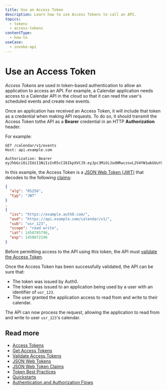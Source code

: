 ```yaml
---
title: Use an Access Token
description: Learn how to use Access Tokens to call an API.
topics:
  - tokens
  - access-tokens
contentType:
  - how-to
useCase:
  - invoke-api
---
```


# Use an Access Token

<dfn data-key="access-token">Access Tokens</dfn> are used in token-based authentication to allow an application to access an API. For example, a Calendar application needs access to a Calendar API in the cloud so that it can read the user's scheduled events and create new events.

Once an application has received an Access Token, it will include that token as a credential when making API requests. To do so, it should transmit the Access Token tothe API as a **Bearer** credential in an HTTP **Authorization** header.

For example:

```text
GET /calendar/v1/events
Host​: api.example.com

Authorization: Bearer eyJhbGciOiJIUzI1NiIsInR5cCI6IkpXVCJ9.eyJpc3MiOiJodHRwczovL2V4YW1wbGUuYXV0aDAuY29tLyIsImF1ZCI6Imh0dHBzOi8vYXBpLmV4YW1wbGUuY29tL2NhbGFuZGFyL3YxLyIsInN1YiI6InVzcl8xMjMiLCJpYXQiOjE0NTg3ODU3OTYsImV4cCI6MTQ1ODg3MjE5Nn0.CA7eaHjIHz5NxeIJoFK9krqaeZrPLwmMmgI_XiQiIkQ
```

In this example, the Access Token is a [JSON Web Token (JWT)](/tokens/concepts/jwts) that decodes to the following [claims](/tokens/concepts/jwt-claims):

```json
{
  "alg": "RS256",
  "typ": "JWT"
}
.
{
  "iss": "https://example.auth0.com/",
  "aud": "https://api.example.com/calendar/v1/",
  "sub": "usr_123",
  "scope": "read write",
  "iat": 1458785796,
  "exp": 1458872196
}
```

Before permitting access to the API using this token, the API must [validate the Access Token](/tokens/guides/access-token/validate-access-token).

Once the Access Token has been successfully validated, the API can be sure that:

* The token was issued by Auth0.
* The token was issued to an application being used by a user with an identifier of `usr_123`.
* The user granted the application access to read from and write to their calendar.

The API can now process the request, allowing the application to read from and write to user `usr_123`'s calendar.

## Read more

* [Access Tokens](/tokens/concepts/access-token)
* [Get Access Tokens](/tokens/guides/get-access-tokens)
* [Validate Access Tokens](/tokens/guides/validate-access-tokens)
* [JSON Web Tokens](/tokens/concepts/jwts)
* [JSON Web Token Claims](/tokens/concepts/jwt-claims)
* [Token Best Practices](/best-practices/token-best-practices)
* [Quickstarts](/quickstarts)
* [Authentication and Authorization Flows](/flows)
